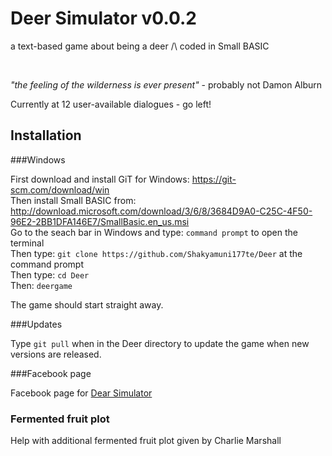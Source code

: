 # Deer Simulator v0.0.2

<p>a text-based game about being a deer /\ coded in Small BASIC</p></br>
<p><i>"the feeling of the wilderness is ever present"</i> - probably not Damon Alburn

Currently at 12 user-available dialogues - go left!

## Installation

###Windows

First download and install GiT for Windows: <a href src="https://git-scm.com/download/win"> https://git-scm.com/download/win</a></br>
Then install Small BASIC from: <a href src="http://download.microsoft.com/download/3/6/8/3684D9A0-C25C-4F50-96E2-2BB1DFA146E7/SmallBasic.en_us.msi">http://download.microsoft.com/download/3/6/8/3684D9A0-C25C-4F50-96E2-2BB1DFA146E7/SmallBasic.en_us.msi</a></br>
Go to the seach bar in Windows and type: ```command prompt``` to open the terminal </br>
Then type: ```git clone https://github.com/Shakyamuni177te/Deer``` at the command prompt </br>
Then type: ```cd Deer``` </br>
Then: ```deergame``` </br>

The game should start straight away.

###Updates

Type ```git pull``` when in the Deer directory to update the game when new versions are released.

###Facebook page

Facebook page for <a href src="https://www.facebook.com/pages/Deer-Simulator/">Dear Simulator</a>

### Fermented fruit plot

Help with additional fermented fruit plot given by Charlie Marshall



